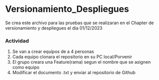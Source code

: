 # Versionamiento_Despliegues  
Se crea este archivo para las pruebas que se realizaran en el Chapter de versionamiento y despliegues el dia 01/12/2023 

### Actividad
1. Se van a crear equipos de a 4 personas
2. Cada equipo clonara el repositorio en su PC local/Porvenir
3. El grupo creara una Feature(rama) segun el nombre que se asignen como equipo
4. Modificar el documento .txt y enviar al repositorio de Github
